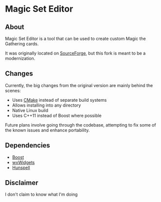 # Magic Set Editor

## About

Magic Set Editor is a tool that can be used to create custom Magic the Gathering cards.

It was originally located on [SourceForge](http://magicseteditor.sourceforge.net), but this fork is meant to be a modernization.

## Changes

Currently, the big changes from the original version are mainly behind the scenes:

- Uses [CMake](http://cmake.org) instead of separate build systems
- Allows installing into any directory
- Native Linux build
- Uses C++11 instead of Boost where possible

Future plans involve going through the codebase, attempting to fix some of the known issues and enhance portability.

## Dependencies

- [Boost](http://boost.org)
- [wxWidgets](http://wxwidgets.org/)
- [Hunspell](http://hunspell.sourceforge.net/)

## Disclaimer

I don't claim to know what I'm doing
